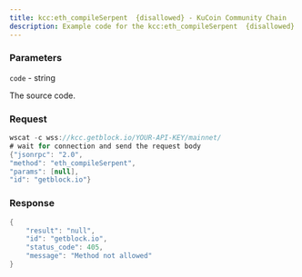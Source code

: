 ```yaml
---
title: kcc:eth_compileSerpent  {disallowed} - KuCoin Community Chain
description: Example code for the kcc:eth_compileSerpent  {disallowed} ws method. Сomplete guide on how to use kcc:eth_compileSerpent  {disallowed} ws in GetBlock.io Web3 documentation.
---
```


### Parameters


`code` - string

The source code.

### Request

``` java
wscat -c wss://kcc.getblock.io/YOUR-API-KEY/mainnet/ 
# wait for connection and send the request body 
{"jsonrpc": "2.0",
"method": "eth_compileSerpent",
"params": [null],
"id": "getblock.io"}
```

###  Response

``` java
{
    "result": "null",
    "id": "getblock.io",
    "status_code": 405,
    "message": "Method not allowed"
}
```

